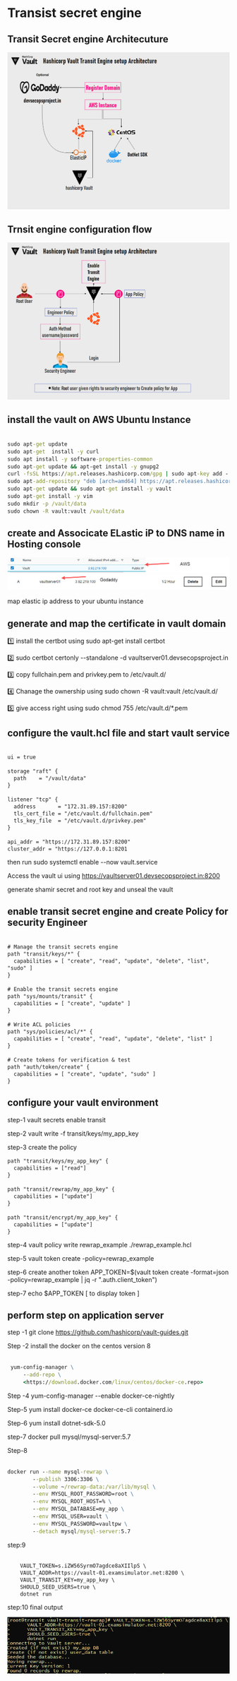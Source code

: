 # Transist secret engine #

## Transit Secret engine Architecuture ##

![image](https://github.com/vijayendrar/devsecops/blob/main/Hashicorp/Vault/image/Page-2.png)

## Trnsit engine configuration flow ##

![image](https://github.com/vijayendrar/devsecops/blob/main/Hashicorp/Vault/image/Page-3.png)

## install the vault on AWS Ubuntu Instance ##

```cmd

sudo apt-get update 
sudo apt-get  install -y curl
sudo apt install -y software-properties-common
sudo apt-get update && apt-get install -y gnupg2
curl -fsSL https://apt.releases.hashicorp.com/gpg | sudo apt-key add -
sudo apt-add-repository "deb [arch=amd64] https://apt.releases.hashicorp.com $(lsb_release -cs) main"
sudo apt-get update && sudo apt-get install -y vault
sudo apt-get install -y vim 
sudo mkdir -p /vault/data 
sudo chown -R vault:vault /vault/data

```

## create and Associcate ELastic iP to DNS name in Hosting console ##

![image](https://github.com/vijayendrar/devsecops/blob/main/Hashicorp/Vault/image/domain%20map.jpg)

map elastic ip address to your ubuntu instance

## generate and map the certificate in vault domain ##

:one:   install the certbot using sudo apt-get  install certbot

:two:   sudo certbot certonly --standalone -d vaultserver01.devsecopsproject.in

:three:  copy fullchain.pem and privkey.pem to  /etc/vault.d/

:four:   Chanage the ownership using sudo chown -R vault:vault /etc/vault.d/

:five:   give access right using  sudo chmod 755  /etc/vault.d/*.pem

## configure the vault.hcl file  and start vault service ##

```hcl

ui = true

storage "raft" {
  path    = "/vault/data"
}

listener "tcp" {
  address       = "172.31.89.157:8200"
  tls_cert_file = "/etc/vault.d/fullchain.pem"
  tls_key_file  = "/etc/vault.d/privkey.pem" 
}

api_addr = "https://172.31.89.157:8200"
cluster_addr = "https://127.0.0.1:8201

```

then run sudo systemctl enable --now vault.service

Access the vault ui using <https://vaultserver01.devsecopsproject.in:8200>

generate shamir secret and root key and unseal the vault

## enable transit secret engine and create Policy for security Engineer ##

```hcl

# Manage the transit secrets engine
path "transit/keys/*" {
  capabilities = [ "create", "read", "update", "delete", "list", "sudo" ]
}

# Enable the transit secrets engine
path "sys/mounts/transit" {
  capabilities = [ "create", "update" ]
}

# Write ACL policies
path "sys/policies/acl/*" {
  capabilities = [ "create", "read", "update", "delete", "list" ]
}

# Create tokens for verification & test
path "auth/token/create" {
  capabilities = [ "create", "update", "sudo" ]
}

```

## configure your vault environment #

step-1  vault secrets enable transit

step-2  vault write -f transit/keys/my_app_key

step-3  create the policy

```hcl
path "transit/keys/my_app_key" {
  capabilities = ["read"]
}

path "transit/rewrap/my_app_key" {
  capabilities = ["update"]
}

path "transit/encrypt/my_app_key" {
  capabilities = ["update"]
}

```

step-4 vault policy write rewrap_example ./rewrap_example.hcl

step-5 vault token create -policy=rewrap_example

step-6 create another token  APP_TOKEN=$(vault token create -format=json -policy=rewrap_example | jq -r ".auth.client_token")

step-7 echo $APP_TOKEN  [ to display token ]

## perform step on application server ##

step -1  git clone <https://github.com/hashicorp/vault-guides.git>

Step -2  install the docker on the centos version 8

```cmd

 yum-config-manager \
     --add-repo \
     <https://download.docker.com/linux/centos/docker-ce.repo>
```

Step -4  yum-config-manager --enable docker-ce-nightly

Step-5  yum install docker-ce docker-ce-cli containerd.io

Step-6  yum  install  dotnet-sdk-5.0

step-7 docker pull mysql/mysql-server:5.7

Step-8

```cmd

docker run --name mysql-rewrap \
        --publish 3306:3306 \
        --volume ~/rewrap-data:/var/lib/mysql \
        --env MYSQL_ROOT_PASSWORD=root \
        --env MYSQL_ROOT_HOST=% \
        --env MYSQL_DATABASE=my_app \
        --env MYSQL_USER=vault \
        --env MYSQL_PASSWORD=vaultpw \
        --detach mysql/mysql-server:5.7

```

step:9

```hcl

    VAULT_TOKEN=s.iZW56SyrmO7agdce8aXIIlpS \
    VAULT_ADDR=https://vault-01.examsimulator.net:8200 \
    VAULT_TRANSIT_KEY=my_app_key \
    SHOULD_SEED_USERS=true \
    dotnet run

```

step:10 final output

![image](https://github.com/vijayendrar/devsecops/blob/main/Hashicorp/Vault/image/encryption.png)
